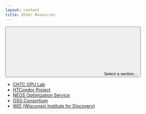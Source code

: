 ```yaml
---
layout: content
title: Other Resources
---
```


<div class="uw-full-row">
<div class="uw-row uw-flex-reverse">

<!-- Body content -->
<div class="uw-col uw-body">
</div>
<aside class="uw-col uw-sidebar">
<button class="uw-button-unstyle uw-side-nav-button"><svg aria-hidden="true" focusable="false"><use xmlns:xlink="http://www.w3.org/1999/xlink" xlink:href="#uw-symbol-caret-down"></use></svg> Select a section…</button>

<!-- Sidebar nav -->
<div class="uw-side-nav">
<ul>
<li>
<a href="{{ '/uw-research-computing/gpu-lab' | relative_url }}">CHTC GPU Lab</a>
</li>
<li>
<a href="http://research.cs.wisc.edu/htcondor/">HTCondor Project</a>
</li>
<li>
<a href="http://www.neos-server.org/">NEOS Optimization Service</a>
</li>
<li>
<a href="http://www.osg-htc.org/">OSG Consortium</a>
</li>
<li>
<a href="http://wid.wisc.edu/">WID (Wisconsin Institute for Discovery)</a>
</li>
</ul>
</div>
</aside>
</div>
</div>